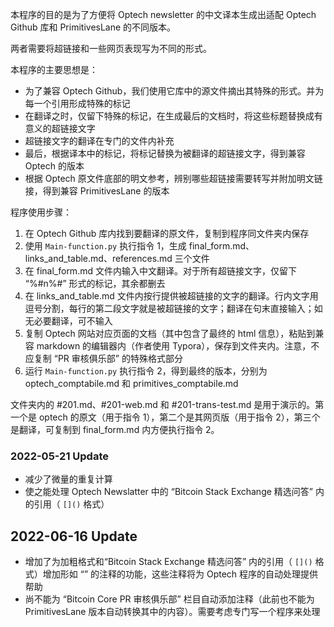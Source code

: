本程序的目的是为了方便将 Optech newsletter 的中文译本生成出适配 Optech Github 库和 PrimitivesLane 的不同版本。

两者需要将超链接和一些网页表现写为不同的形式。

本程序的主要思想是：

- 为了兼容 Optech Github，我们使用它库中的源文件摘出其特殊的形式。并为每一个引用形成特殊的标记
- 在翻译之时，仅留下特殊的标记，在生成最后的文档时，将这些标题替换成有意义的超链接文字
- 超链接文字的翻译在专门的文件内补充
- 最后，根据译本中的标记，将标记替换为被翻译的超链接文字，得到兼容 Optech 的版本
- 根据 Optech 原文件底部的明文参考，辨别哪些超链接需要转写并附加明文链接，得到兼容 PrimitivesLane 的版本

程序使用步骤：

1. 在 Optech Github 库内找到要翻译的原文件，复制到程序同文件夹内保存
2. 使用  ` Main-function.py ` 执行指令 1，生成 final_form.md、links_and_table.md、references.md 三个文件
3. 在 final_form.md 文件内输入中文翻译。对于所有超链接文字，仅留下 “%#n%#” 形式的标记，其余都删去
4. 在 links_and_table.md 文件内按行提供被超链接的文字的翻译。行内文字用逗号分割，每行的第二段文字就是被超链接的文字；翻译在句末直接输入；如无必要翻译，可不输入
5. 复制 Optech 网站对应页面的文档（其中包含了最终的 html 信息），粘贴到兼容 markdown 的编辑器内（作者使用 Typora），保存到文件夹内。注意，不应复制 “PR 审核俱乐部” 的特殊格式部分
6. 运行 ` Main-function.py ` 执行指令 2，得到最终的版本，分别为 optech_comptabile.md 和 primitives_comptabile.md

文件夹内的 #201.md、#201-web.md 和 #201-trans-test.md 是用于演示的。第一个是 optech 的原文（用于指令 1），第二个是其网页版（用于指令 2），第三个是翻译，可复制到 final_form.md 内方便执行指令 2。

### 2022-05-21 Update

- 减少了微量的重复计算
- 使之能处理 Optech Newslatter 中的 “Bitcoin Stack Exchange 精选问答” 内的引用（ ` []() ` 格式）

## 2022-06-16 Update

- 增加了为加粗格式和“Bitcoin Stack Exchange 精选问答” 内的引用（ ` []() ` 格式）增加形如 “<!--eng-words-->” 的注释的功能，这些注释将为 Optech 程序的自动处理提供帮助
- 尚不能为 “Bitcoin Core PR 审核俱乐部” 栏目自动添加注释（此前也不能为 PrimitivesLane 版本自动转换其中的内容）。需要考虑专门写一个程序来处理
